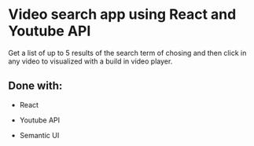 # Video search app using React and Youtube API

Get a list of up to 5 results of the search term of chosing and then click in any video to visualized with a build in video player.

## Done with:

  - React
  
  - Youtube API
  
  - Semantic UI
